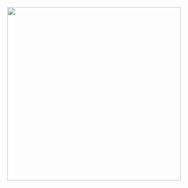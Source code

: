 <img src="https://cloud.githubusercontent.com/assets/23380926/20706462/d3fb3984-b66a-11e6-8f66-facdd866ebda.png" width="400">
